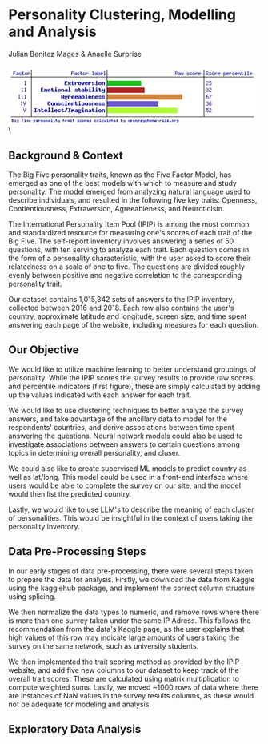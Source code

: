 # Personality Clustering, Modelling and Analysis

Julian Benitez Mages & Anaelle Surprise

![](images/image-26380211.png)\

## Background & Context

The Big Five personality traits, known as the Five Factor Model, has emerged as one of the best models with which to measure and study personality. The model emerged from analyzing natural language used to describe individuals, and resulted in the following five key traits: Openness, Contientiousness, Extraversion, Agreeableness, and Neuroticism.

The International Personality Item Pool (IPIP) is among the most common and standardized resource for measuring one's scores of each trait of the Big Five. The self-report inventory involves answering a series of 50 questions, with ten serving to analyze each trait. Each question comes in the form of a personality characteristic, with the user asked to score their relatedness on a scale of one to five. The questions are divided roughly evenly between positive and negative correlation to the corresponding personality trait.

Our dataset contains 1,015,342 sets of answers to the IPIP inventory, collected between 2016 and 2018. Each row also contains the user's country, approximate latitude and longitude, screen size, and time spent answering each page of the website, including measures for each question.

## Our Objective

We would like to utilize machine learning to better understand groupings of personality. While the IPIP scores the survey results to provide raw scores and percentile indicators (first figure), these are simply calculated by adding up the values indicated with each answer for each trait.

We would like to use clustering techniques to better analyze the survey answers, and take advantage of the ancillary data to model for the respondents' countries, and derive associations between time spent answering the questions. Neural network models could also be used to investigate associations between answers to certain questions among topics in determining overall personality, and cluser.

We could also like to create supervised ML models to predict country as well as lat/long. This model could be used in a front-end interface where users would be able to complete the survey on our site, and the model would then list the predicted country.

Lastly, we would like to use LLM's to describe the meaning of each cluster of personalities. This would be insightful in the context of users taking the personality inventory.

## Data Pre-Processing Steps

In our early stages of data pre-processing, there were several steps taken to prepare the data for analysis. Firstly, we download the data from Kaggle using the kagglehub package, and implement the correct column structure using splicing.

We then normalize the data types to numeric, and remove rows where there is more than one survey taken under the same IP Adress. This follows the recommendation from the data's Kaggle page, as the user explains that high values of this row may indicate large amounts of users taking the survey on the same network, such as university students.

We then implemented the trait scoring method as provided by the IPIP website, and add five new columns to our dataset to keep track of the overall trait scores. These are calculated using matrix multiplication to compute weighted sums. Lastly, we moved \~1000 rows of data where there are instances of NaN values in the survey results columns, as these would not be adequate for modeling and analysis.

## Exploratory Data Analysis
